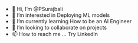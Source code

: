 - 👋 Hi, I’m @PSurajbali
- 👀 I’m interested in Deploying ML models
- 🌱 I’m currently learning How to be an AI Engineer
- 💞️ I’m looking to collaborate on projects
- 📫 How to reach me ... Try LinkedIn

<!---
PSurajbali/PSurajbali is a ✨ special ✨ repository because its `README.md` (this file) appears on your GitHub profile.
You can click the Preview link to take a look at your changes.
--->
